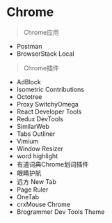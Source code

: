 Chrome
===

> Chrome应用

- Postman
- BrowserStack Local

> Chrome插件

- AdBlock
- Isometric Contributions
- Octotree
- Proxy SwitchyOmega
- React Developer Tools
- Redux DevTools
- SimilarWeb
- Tabs Outliner
- Vimium
- Window Resizer
- word highlight
- 有道词典Chrome划词插件
- 眼睛护航
- 远方 New Tab
- Page Ruler
- OneTab
- crxMouse Chrome
- Brogrammer Dev Tools Theme